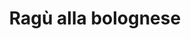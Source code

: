 ---
index: 25
title: Ragù alla bolognese
slugify: priselli-con-prosciutto
product: rund
book: Made in Italy
page: 349
dish: main
tags:
-
sub:
-
fresh:
  - item:
    quantity:
    unit:
stock:
  - item:
    quantity:
    unit:
basic:
-
directions:
-
info:
source:
    title:
    url: 
---